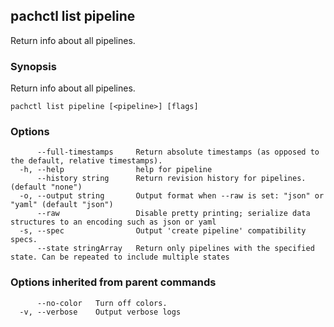 ## pachctl list pipeline

Return info about all pipelines.

### Synopsis

Return info about all pipelines.

```
pachctl list pipeline [<pipeline>] [flags]
```

### Options

```
      --full-timestamps     Return absolute timestamps (as opposed to the default, relative timestamps).
  -h, --help                help for pipeline
      --history string      Return revision history for pipelines. (default "none")
  -o, --output string       Output format when --raw is set: "json" or "yaml" (default "json")
      --raw                 Disable pretty printing; serialize data structures to an encoding such as json or yaml
  -s, --spec                Output 'create pipeline' compatibility specs.
      --state stringArray   Return only pipelines with the specified state. Can be repeated to include multiple states
```

### Options inherited from parent commands

```
      --no-color   Turn off colors.
  -v, --verbose    Output verbose logs
```

